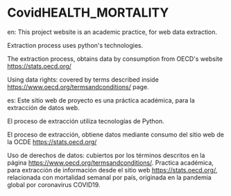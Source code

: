 # CovidHEALTH_MORTALITY
en: This project website is an academic practice, for web data extraction.

Extraction process uses python's technologies.

The extraction process, obtains data by consumption from OECD's website https://stats.oecd.org/

Using data rights: covered by terms described inside https://www.oecd.org/termsandconditions/ page.



es: Este sitio web de proyecto es una práctica académica, para la extracción de datos web.

El proceso de extracción utiliza tecnologías de Python.

El proceso de extracción, obtiene datos mediante consumo del sitio web de la OCDE https://stats.oecd.org/

Uso de derechos de datos: cubiertos por los términos descritos en la página https://www.oecd.org/termsandconditions/.
Practica académica, para extracción de información desde el sitio web https://stats.oecd.org/, relacionada con mortalidad semanal por país, originada en la pandemia global por coronavirus COVID19.
